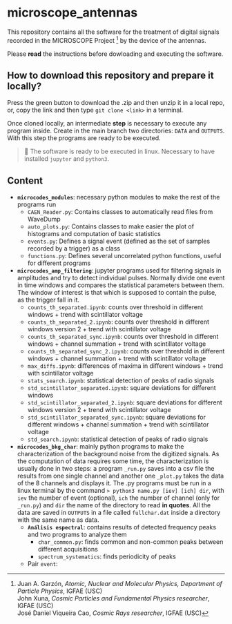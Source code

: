 # microscope_antennas
This repository contains all the software for the treatment of digital signals recorded in the MICROSCOPE Project [^footnote1] by the device of the antennas.

[^footnote1]:  Juan A. Garzón, _Atomic, Nuclear and Molecular Physics, Department of Particle Physics_, IGFAE (USC)<br/>
               John Xuna, _Cosmic Particles and Fundamental Physics researcher_, IGFAE (USC)<br/>
               José Daniel Viqueira Cao, _Cosmic Rays researcher_, IGFAE (USC)

Please **read** the instructions before dowloading and executing the software.

## How to download this repository and prepare it locally?
Press the green button to download the .zip and then unzip it in a local repo, or, copy the link and then type `git clone <link>` in a terminal.

Once cloned locally, an intermediate **step** is necessary to execute any program inside. Create in the main branch two directories: `DATA` and `OUTPUTS`.
With this step the programs are ready to be executed.

> 🚨 The software is ready to be executed in linux. Necessary to have installed `jupyter` and `python3`.

## Content
  - **`microcodes_modules`**: necessary python modules to make the rest of the programs run
    - `CAEN_Reader.py`: Contains classes to automatically read files from WaveDump
    - `auto_plots.py`: Contains classes to make easier the plot of histograms and computation of basic statistics
    - `events.py`: Defines a signal event (defined as the set of samples recorded by a trigger) as a class
    - `functions.py`: Defines several uncorrelated python functions, useful for different programs
  - **`microcodes_amp_filtering`**: jupyter programs used for filtering signals in amplitudes and try to detect individual pulses. Normally divide one event in time windows and compares the statistical parameters between them. The window of interest is that which is supposed to contain the pulse, as the trigger fall in it.
    - `counts_th_separated.ipynb`: counts over threshold in different windows + trend with scintillator voltage
    - `counts_th_separated_2.ipynb`: counts over threshold in different windows version 2 + trend with scintillator voltage
    - `counts_th_separated_sync.ipynb`: counts over threshold in different windows + channel summation + trend with scintillator voltage
    - `counts_th_separated_sync_2.ipynb`: counts over threshold in different windows + channel summation + trend with scintillator voltage
    - `max_diffs.ipynb`: differences of maxima in different windows + trend with scintillator voltage
    - `stats_search.ipynb`: statistical detection of peaks of radio signals
    - `std_scintillator_separated.ipynb`: square deviations for different windows
    - `std_scintillator_separated_2.ipynb`: square deviations for different windows version 2 + trend with scintillator voltage
    - `std_scintillator_separated_sync.ipynb`: square deviations for different windows + channel summation + trend with scintillator voltage
    - `std_search.ipynb`: statistical detection of peaks of radio signals
  - **`microcodes_bkg_char`**: mainly python programs to make the characterization of the background noise from the digitized signals. As the computation of data requires some time, the characterization is usually done in two steps: a program `_run.py` saves into a csv file the results from one single channel and another one `_plot.py` takes the data of the 8 channels and displays it. The .py programs must be run in a linux terminal by the command `> python3 name.py [iev] [ich] dir`, with `iev` the number of event (optional), `ich` the number of channel (only for `_run.py`) and `dir` the name of the directory to read **in quotes**. All the data are saved in `OUTPUTS` in a file called `fullchar.dat` inside a directory with the same name as data.
    - **`Análisis espectral`**: contains results of detected frequency peaks and two programs to analyze them
      - `char_common.py`: finds common and non-common peaks between different acquisitions
      - `spectrum_systematics`: finds periodicity of peaks
    - Pair `event`: 
